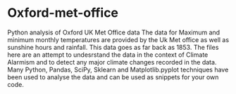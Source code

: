 # Oxford-met-office
Python analysis of Oxford UK Met Office data
The data for Maximum and minimum monthly temperatures are provided by the Uk Met office as well as sunshine hours and rainfall.
This data goes as far back as 1853.
The files here are an attempt to undesrstand the data in the context of Climate Alarmism and to detect any major climate changes recorded in the data.
Many Python, Pandas, SciPy, Sklearn and Matplotlib.pyplot techniques have been used to analyse the data and can be used as snippets for your own code.
